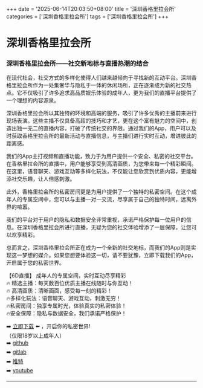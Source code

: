 +++
date = '2025-06-14T20:03:50+08:00'
title = '深圳香格里拉会所'
categories = ['深圳香格里拉会所']
tags = ['深圳香格里拉会所']
+++

# 深圳香格里拉会所

### 深圳香格里拉会所——社交新地标与直播热潮的结合

在现代社会，社交方式的多样化使得人们越来越倾向于寻找新的互动平台。深圳香格里拉会所作为一处集奢华与隐私于一体的休闲场所，正在逐渐成为新的社交热点。它不仅吸引了许多追求高品质娱乐体验的成年人，更为我们的直播平台提供了一个理想的内容源泉。

深圳香格里拉会所以其独特的环境和高端的服务，吸引了许多优秀的主播前来进行现场表演。这些主播不仅具备高超的技巧和才艺，更在这个富有魅力的空间中，创造出独一无二的直播内容，打破了传统社交的界限。通过我们的App，用户可以及时获取香格里拉会所的最新活动与直播信息，与主播们进行实时互动，增进彼此的距离感。

我们的App主打视频和直播功能，致力于为用户提供一个安全、私密的社交平台。在香格里拉会所的直播中，用户能够享受到高清画质，为您带来每一个精彩瞬间。在这里，语音聊天、游戏互动等多样化玩法，不仅能让您欣赏到优质内容，更能增添社交乐趣，让人倍感刺激。

此外，香格里拉会所的私密房间更是为用户提供了一个独特的私密空间。在这个成年人的专属空间中，您可以与主播一对一交流，尽享属于自己的独特时间，远离外界的喧嚣。

我们的平台对于用户的隐私和数据安全非常重视，承诺严格保护每一位用户的信息。在深圳香格里拉会所进行直播，无疑为您的社交体验增添了一层保障，让您可以欢享精彩。

总而言之，深圳香格里拉会所正在成为一个全新的社交地标，而我们的App则是实现这一梦想的媒介。如果您想要体验这一切，请不要犹豫，立即下载我们的App，开启属于您的私密世界。

【6D直播】
成年人的专属空间，实时互动尽享精彩  
🔥 精选主播：每天数百位优质主播在线随时与你互动！  
🔥 高清画质：清晰画面，感受每一刻的精彩！  
🔥多样化玩法：语音聊天、游戏互动，刺激无穷！  
🔥私密房间：独享专属时光，体验真实的私密体验！  
🔥安全保障：隐私与数据安全，我们承诺严格保护！

➡️ [立即下载](https://down123.s3.ap-east-1.amazonaws.com/down/down.html?channelCode=blog) ⬅️ ，开启你的私密世界!  
（仅限18岁以上成年人）  
➡️ [github](https://aldult-live.github.io/)  
➡️ [gitlab](https://seo-09598d.gitlab.io/)  
➡️ [推特](https://x.com/wegame33)  
➡️ [youtube](https://www.youtube.com/@6Dlive)

---

